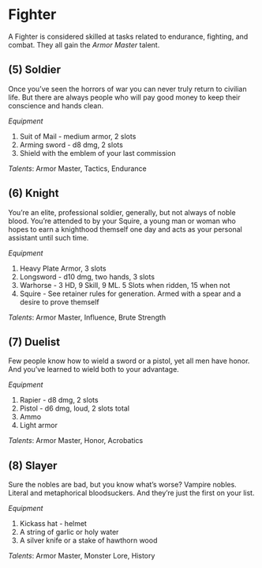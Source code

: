 # Fighter
A Fighter is considered skilled at tasks related to endurance, fighting, and combat. They all gain the *Armor Master* talent.
## (5) Soldier
Once you’ve seen the horrors of war you can never truly return to civilian life. But there are always people who will pay good money to keep their conscience and hands clean.

*Equipment*
1. Suit of Mail - medium armor, 2 slots
1. Arming sword - d8 dmg, 2 slots
1. Shield with the emblem of your last commission

*Talents*: Armor Master, Tactics, Endurance
## (6) Knight
You’re an elite, professional soldier, generally, but not always of noble blood. You’re attended to by your Squire, a young man or woman who hopes to earn a knighthood themself one day and acts as your personal assistant until such time.

*Equipment*
1. Heavy Plate Armor, 3 slots
1. Longsword - d10 dmg, two hands, 3 slots
1. Warhorse - 3 HD, 9 Skill, 9 ML. 5 Slots when ridden, 15 when not
1. Squire - See retainer rules for generation. Armed with a spear and a desire to prove themself

*Talents*: Armor Master, Influence, Brute Strength
## (7) Duelist
Few people know how to wield a sword or a pistol, yet all men have honor. And you’ve learned to wield both to your advantage.

*Equipment*
1. Rapier - d8 dmg, 2 slots
1. Pistol - d6 dmg, loud, 2 slots total
1. Ammo
1. Light armor

*Talents*: Armor Master, Honor, Acrobatics
## (8) Slayer
Sure the nobles are bad, but you know what’s worse? Vampire nobles. Literal and metaphorical bloodsuckers. And they’re just the first on your list.

*Equipment*
1. Kickass hat - helmet
1. A string of garlic or holy water
1. A silver knife or a stake of hawthorn wood

*Talents*: Armor Master, Monster Lore, History
